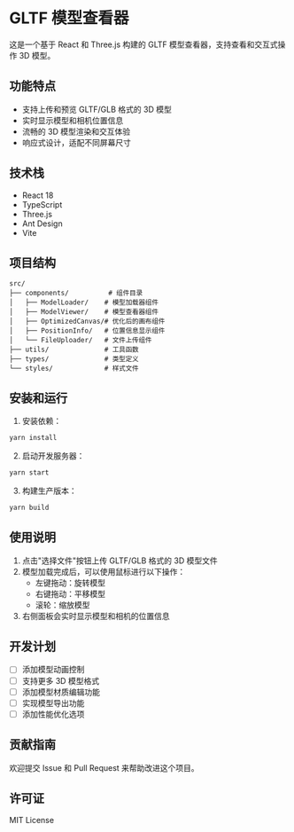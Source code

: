 # GLTF 模型查看器

这是一个基于 React 和 Three.js 构建的 GLTF 模型查看器，支持查看和交互式操作 3D 模型。

## 功能特点

- 支持上传和预览 GLTF/GLB 格式的 3D 模型
- 实时显示模型和相机位置信息
- 流畅的 3D 模型渲染和交互体验
- 响应式设计，适配不同屏幕尺寸

## 技术栈

- React 18
- TypeScript
- Three.js
- Ant Design
- Vite

## 项目结构

```
src/
├── components/          # 组件目录
│   ├── ModelLoader/    # 模型加载器组件
│   ├── ModelViewer/    # 模型查看器组件
│   ├── OptimizedCanvas/# 优化后的画布组件
│   ├── PositionInfo/   # 位置信息显示组件
│   └── FileUploader/   # 文件上传组件
├── utils/              # 工具函数
├── types/              # 类型定义
└── styles/             # 样式文件
```

## 安装和运行

1. 安装依赖：
```bash
yarn install
```

2. 启动开发服务器：
```bash
yarn start
```

3. 构建生产版本：
```bash
yarn build
```

## 使用说明

1. 点击"选择文件"按钮上传 GLTF/GLB 格式的 3D 模型文件
2. 模型加载完成后，可以使用鼠标进行以下操作：
   - 左键拖动：旋转模型
   - 右键拖动：平移模型
   - 滚轮：缩放模型
3. 右侧面板会实时显示模型和相机的位置信息

## 开发计划

- [ ] 添加模型动画控制
- [ ] 支持更多 3D 模型格式
- [ ] 添加模型材质编辑功能
- [ ] 实现模型导出功能
- [ ] 添加性能优化选项

## 贡献指南

欢迎提交 Issue 和 Pull Request 来帮助改进这个项目。

## 许可证

MIT License
